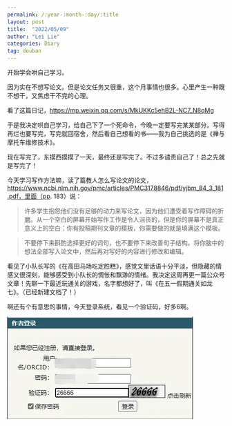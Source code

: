 ```yaml
---
permalink: /:year-:month-:day/:title
layout: post
title:  "2022/05/09"
author: "Lei Lie"
categories: Diary
tag: douban
---
```


开始学会哄自己学习。

因为实在不想写论文。但是论文任务又很重，这个月事情也很多。心里产生一种既不想干，又焦虑干不完的心理。

看了这篇日记，https://mp.weixin.qq.com/s/MkUKKc5ehB2L-NC7_N8qMg

于是我决定哄自己学习，给自己下了一个死命令，今晚一定要写完某某部分。写得再烂也要写完，写完就回宿舍，然后看自己想看的书——我为自己挑选的是《禅与摩托车维修技术》。

现在写完了，东摸西摸摸了一天，最终还是写完了。不过多谴责自己了！总之先就是写完了！

今天学习写作方法嘛，读了篇教人怎么写论文的论文，https://www.ncbi.nlm.nih.gov/pmc/articles/PMC3178846/pdf/yjbm_84_3_181.pdf，里面（pp. 183）说：

> 许多学生抱怨他们没有足够的动力来写论文，因为他们遭受着写作障碍的折磨。从一个空白的屏幕开始写作工作是令人沮丧的，但是你的屏幕不是真正意义上的空白：你有投稿期刊文章的模板，你需要做的就是填满这个模板。

> 不要停下来斟酌选择更好的词句，也不要停下来改善句子结构。将你脑中的想法全部写入论文中，然后再对写好的内容进行修改和编辑。

看见了小队长写的《在高田马场吃定胜糕》，感觉文里话语十分平淡，但隐藏的情感又很深刻，能够感受到小队长的惆怅和飘渺的情绪。我决定这周再更一篇公众号文章！先聊一下最近玩通关的游戏，名字都想好了，叫《在五一假期通关如龙七》。（已经新建文档了！）

啊还有个有意思的事情，今天登录系统，看见一个验证码，好多6啊。

![img1](../images/img-2022-05-09/img1.jpg)
